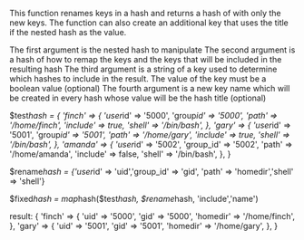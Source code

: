 <p>This function renames keys in a hash and returns a hash of with only the new keys.  The function can
   also create an additional key that uses the title if the nested hash as the value.</p>

<p>The first argument is the nested hash to manipulate
  The second argument is a hash of how to remap the keys and the keys that will be included in the resulting hash
  The third argument is a string of a key used to determine which hashes to include in the result. The value of
  the key must be a boolean value (optional)
  The fourth argument is a new key name which will be created in every hash whose value will be the hash title (optional)</p>

<p>$test<em>hash = {
    &#39;finch&#39; =&gt; {  &#39;user</em>id&#39;   =&gt; &#39;5000&#39;,
                  &#39;group<em>id&#39;  =&gt; &#39;5000&#39;,
                  &#39;path&#39;      =&gt; &#39;/home/finch&#39;,
                  &#39;include&#39;   =&gt; true,
                  &#39;shell&#39;     =&gt; &#39;/bin/bash&#39;,
                },
    &#39;gary&#39;  =&gt; {  &#39;user</em>id&#39;   =&gt; &#39;5001&#39;,
                  &#39;group<em>id&#39;  =&gt; &#39;5001&#39;,
                  &#39;path&#39;      =&gt; &#39;/home/gary&#39;,
                  &#39;include&#39;   =&gt; true,
                  &#39;shell&#39;     =&gt; &#39;/bin/bash&#39;,
                },
    &#39;amanda&#39; =&gt; { &#39;user</em>id&#39;   =&gt; &#39;5002&#39;,
                  &#39;group_id&#39;  =&gt; &#39;5002&#39;,
                  &#39;path&#39;      =&gt; &#39;/home/amanda&#39;,
                  &#39;include&#39;   =&gt; false,
                  &#39;shell&#39;     =&gt; &#39;/bin/bash&#39;,
                },
  }</p>

<p>$rename<em>hash = {&#39;user</em>id&#39; =&gt; &#39;uid&#39;,&#39;group_id&#39; =&gt; &#39;gid&#39;, &#39;path&#39; =&gt; &#39;homedir&#39;,&#39;shell&#39; =&gt; &#39;shell&#39;}</p>

<p>$fixed<em>hash = map</em>hash($test<em>hash, $rename</em>hash, &#39;include&#39;,&#39;name&#39;)</p>

<p>result:
  {
    &#39;finch&#39; =&gt; {  &#39;uid&#39;   =&gt; &#39;5000&#39;,
                  &#39;gid&#39;   =&gt; &#39;5000&#39;,
                  &#39;homedir&#39; =&gt; &#39;/home/finch&#39;,
               },
    &#39;gary&#39;  =&gt; {  &#39;uid&#39;   =&gt; &#39;5001&#39;,
                  &#39;gid&#39;   =&gt; &#39;5001&#39;,
                  &#39;homedir&#39; =&gt; &#39;/home/gary&#39;,
               },
  }</p>
